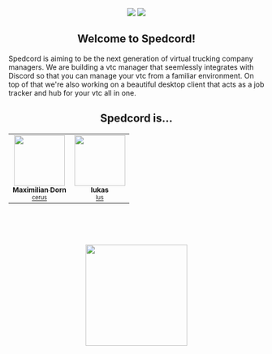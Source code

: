 <p align="center">
    <img src="https://media.spedcord.xyz/logo_transp.png#gh-dark-mode-only"/>
    <img src="https://media.spedcord.xyz/logo_transp_outline.png#gh-light-mode-only"/>
</p>

<h2 align="center">Welcome to Spedcord!</h2>

Spedcord is aiming to be the next generation of virtual trucking company managers. We are building a vtc manager that seemlessly integrates with Discord so that you can manage your vtc from a familiar environment. On top of that we're also working on a beautiful desktop client that acts as a job tracker and hub for your vtc all in one.

<h2 align="center">Spedcord is...</h2>

<table>
  <tr>
    <td align="center"><a href="https://github.com/cerus"><img src="https://avatars.githubusercontent.com/u/46848982?v=4" width="100px;" alt=""/><br /><sub><b>Maximilian Dorn</b><br><sup>cerus</sup></sub></a></td>
    <td align="center"><a href="https://github.com/lus"><img src="https://avatars.githubusercontent.com/u/46935044?v=4" width="100px;" alt=""/><br /><sub><b>lukas</b><br><sup>lus</sup></sub></a></td>
  </tr>
</table>

<br><br><br>

<p align="center">
    <a href="https://discord.gg/jnTjWFP">
        <img width="200px" src="https://media.spedcord.xyz/join_discord.png?"/>
    </a>
</p>
